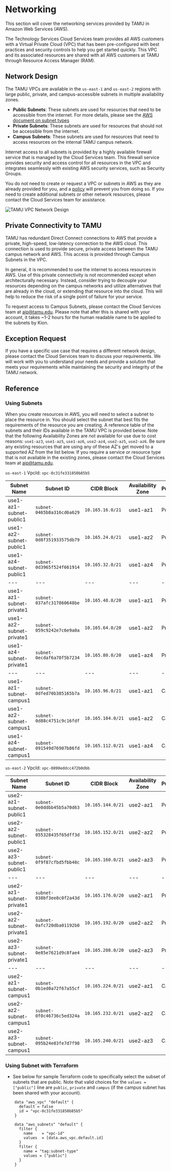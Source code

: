 # Networking

This section will cover the networking services provided by TAMU in Amazon Web Services (AWS). 

The Technology Services Cloud Services team provides all AWS customers with a Virtual Private Cloud (VPC) that has been pre-configured with best practices and security controls to help you get started quickly. This VPC and its associated resources are shared with all AWS customers at TAMU through Resource Access Manager (RAM).


## Network Design

The TAMU VPCs are available in the `us-east-1` and `us-east-2` regions with large public, private, and campus-accessible subnets in multiple availability zones.

- **Public Subnets**: These subnets are used for resources that need to be accessible from the internet. For more details, please see the [AWS document on subnet types](https://docs.aws.amazon.com/vpc/latest/userguide/configure-subnets.html#subnet-types)
- **Private Subnets**: These subnets are used for resources that should not be accessible from the internet.
- **Campus Subnets**: These subnets are used for resources that need to access resources on the internal TAMU campus network.

Internet access to all subnets is provided by a highly available firewall service that is managed by the Cloud Services team. This firewall service provides security and access control for all resources in the VPC and integrates seamlessly with existing AWS security services, such as Security Groups.

You do not need to create or request a VPC or subnets in AWS as they are already provided for you, and a [policy](./vpc_policy.md) will prevent you from doing so. If you need to create additional subnets or other network resources, please contact the Cloud Services team for assistance.


![TAMU VPC Network Design](./tamu_vpc_network_design.png)


## Private Connectivity to TAMU

TAMU has redundant Direct Connect connections to AWS that provide a private, high-speed, low-latency connection to the AWS cloud. This connection is used to provide secure, private access between the TAMU campus network and AWS. This access is provided through Campus Subnets in the VPC.

In general, it is recommended to use the internet to access resources in AWS. Use of this private connectivity is not recommended except when architecturally necessary. Instead, consider trying to decouple your resources depending on the campus networks and utilize alternatives that are already in the cloud, or extending that resource into the cloud. This will help to reduce the risk of a single point of failure for your service.

To request access to Campus Subnets, please contact the Cloud Services team at [aip@tamu.edu](mailto:aip@tamu.edu). Please note that after this is shared with your account, it takes ~1-2 hours for the human readable name to be applied to the subnets by Kion.


## Exception Request

If you have a specific use case that requires a different network design, please contact the Cloud Services team to discuss your requirements. We will work with you to understand your needs and provide a solution that meets your requirements while maintaining the security and integrity of the TAMU network.


## Reference

### Using Subnets

When you create resources in AWS, you will need to select a subnet to place the resource in. You should select the subnet that best fits the requirements of the resource you are creating. A reference table of the subnets and their IDs available in the TAMU VPC is provided below. Note that the following Availability Zones are not available for use due to cost reasons: `use1-az3`, `use1-az5`, `use1-az6`, `use2-az4`, `use2-az5`, `use2-az6`. Be sure any existing resources that are using any of these AZ's get moved to a supported AZ from the list below. If you require a service or resource type that is not available in the existing zones, please contact the Cloud Services team at [aip@tamu.edu](mailto:aip@tamu.edu).


`us-east-1` VpcId: `vpc-0c31fe331850b85b5`

| Subnet Name | Subnet ID | CIDR Block | Availability Zone | Purpose |
|-------------|-----------|-------------------|------------|---------|
| use1-az1-subnet-public1	| `subnet-0465b8a316cd6a629` | `10.165.16.0/21` | use1-az1 | Public |
|	use1-az2-subnet-public1	| `subnet-0d8f351933575db79` | `10.165.24.0/21` | use1-az2 | Public |
|	use1-az4-subnet-public1	| `subnet-0d3965f524f661914` | `10.165.32.0/21` | use1-az4 | Public |
|---|---|---|---|---|
| use1-az1-subnet-private1 | `subnet-037afc317860648be`	| `10.165.48.0/20` | use1-az1 | Private |
|	use1-az2-subnet-private1 | `subnet-059c9242e7c6e9a0a` | `10.165.64.0/20` | use1-az2 | Private |
|	use1-az4-subnet-private1 | `subnet-0ecdaf6a70f5b7234`	| `10.165.80.0/20` | use1-az4 | Private |
|---|---|---|---|---|
| use1-az1-subnet-campus1	| `subnet-0dfed70b385165b7a` | `10.165.96.0/21` | use1-az1 | Campus |
| use1-az2-subnet-campus1	| `subnet-0d88c4751c9c16fdf` | `10.165.104.0/21` | use1-az2 | Campus |
| use1-az4-subnet-campus1	| `subnet-091549d76907b86fd` | `10.165.112.0/21` | use1-az4 | Campus |


`us-east-2` VpcId: `vpc-0890eddcc472b0dbb`

| Subnet Name | Subnet ID | CIDR Block | Availability Zone | Purpose |
|-------------|-----------|-------------------|------------|---------|
| use2-az1-subnet-public1	| `subnet-0e0ddbb45b5a70d63` | `10.165.144.0/21` | use2-az1 | Public |
|	use2-az2-subnet-public1	| `subnet-055328435f65dff3d` | `10.165.152.0/21` | use2-az2 | Public |
|	use2-az3-subnet-public1	| `subnet-0f9f87cfbd5fbb40c` | `10.165.160.0/21` | use2-az3 | Public |
|---|---|---|---|---|
| use2-az1-subnet-private1	| `subnet-038bf3ee8c0f2a43d` | `10.165.176.0/20` | use2-az1 | Private |
|	use2-az2-subnet-private1	| `subnet-0afc720dba01192b0` | `10.165.192.0/20` | use2-az2 | Private |
|	use2-az3-subnet-private1	| `subnet-0e85e7621d9c8fae4` | `10.165.208.0/20` | use2-az3 | Private |
|---|---|---|---|---|
| use2-az1-subnet-campus1	| `subnet-0b1ed0a72f67a55cf` | `10.165.224.0/21` | use2-az1 | Campus |
|	use2-az2-subnet-campus1	| `subnet-0f0c46736c5ed324a` | `10.165.232.0/21` | use2-az2 | Campus |
| use2-az3-subnet-campus1	| `subnet-095b24e03fe7d7f98` | `10.165.240.0/21` | use2-az3 | Campus |


### Using Subnet with Terraform

- See below for sample Terraform code to specifically select the subset of subnets that are public. Note that valid choices for the `values = ["public"]` line are `public`, `private` and `campus` (if the campus subnet has been shared with your account).

```admonish info
    data "aws_vpc" "default" {
      default = false
      id = "vpc-0c31fe331850b85b5"
    }

    data "aws_subnets" "default" {
      filter {
        name    = "vpc-id"
        values  = [data.aws_vpc.default.id]
      }
      filter {
        name = "tag:subnet-type"
        values = ["public"]
      }
    }
```
